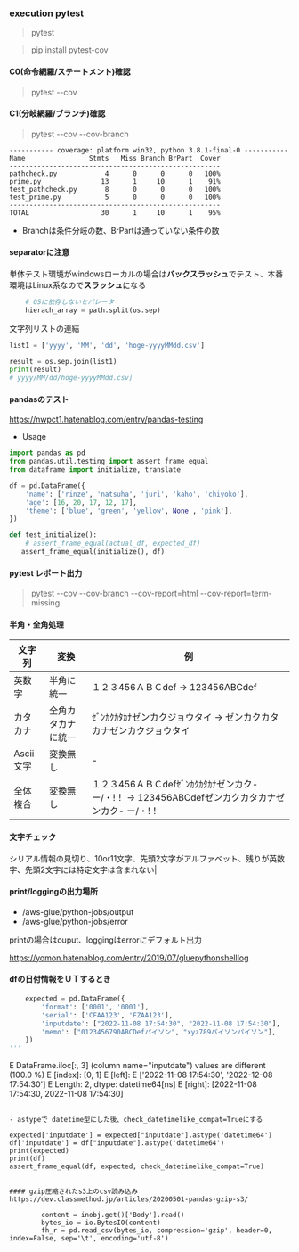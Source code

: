 ### execution pytest

> pytest

> pip install pytest-cov

#### C0(命令網羅/ステートメント)確認
> pytest --cov

#### C1(分岐網羅/ブランチ)確認
> pytest --cov --cov-branch

```pythonshell
----------- coverage: platform win32, python 3.8.1-final-0 -----------
Name                Stmts   Miss Branch BrPart  Cover
-----------------------------------------------------
pathcheck.py            4      0      0      0   100%
prime.py               13      1     10      1    91%
test_pathcheck.py       8      0      0      0   100%
test_prime.py           5      0      0      0   100%
-----------------------------------------------------
TOTAL                  30      1     10      1    95%
```

- Branchは条件分岐の数、BrPartは通っていない条件の数

#### separatorに注意
単体テスト環境がwindowsローカルの場合は**バックスラッシュ**でテスト、本番環境はLinux系なので**スラッシュ**になる

```py
    # OSに依存しないセパレータ
    hierach_array = path.split(os.sep)
```

文字列リストの連結

```py
list1 = ['yyyy', 'MM', 'dd', 'hoge-yyyyMMdd.csv']

result = os.sep.join(list1)
print(result)
# yyyy/MM/dd/hoge-yyyyMMdd.csv]
```

#### pandasのテスト

https://nwpct1.hatenablog.com/entry/pandas-testing

- Usage
```python
import pandas as pd
from pandas.util.testing import assert_frame_equal
from dataframe import initialize, translate

df = pd.DataFrame({
    'name': ['rinze', 'natsuha', 'juri', 'kaho', 'chiyoko'],
    'age': [16, 20, 17, 12, 17],
    'theme': ['blue', 'green', 'yellow', None , 'pink'],
})

def test_initialize():
    # assert_frame_equal(actual_df, expected_df)
   assert_frame_equal(initialize(), df)
```

#### pytest レポート出力

> pytest --cov --cov-branch --cov-report=html --cov-report=term-missing


#### 半角・全角処理

|  文字列  | 変換 | 例 |
| ---- | ---- | ---- |
|  英数字  |  半角に統一  | １２３456ＡＢＣdef → 123456ABCdef |
|  カタカナ  |  全角カタカナに統一  | ｾﾞﾝｶｸｶﾀｶﾅゼンカクジョウタイ → ゼンカクカタカナゼンカクジョウタイ|
|  Ascii文字  |  変換無し  | - |
|  全体複合  |  変換無し  | １２３456ＡＢＣdefｾﾞﾝｶｸｶﾀｶﾅゼンカク- ー/・!！ → 123456ABCdefゼンカクカタカナゼンカク- ー/・!！|

#### 文字チェック
シリアル情報の見切り、10or11文字、先頭2文字がアルファベット、残りが英数字、先頭2文字には特定文字は含まれない|

#### print/loggingの出力場所

- /aws-glue/python-jobs/output
- /aws-glue/python-jobs/error

printの場合はouput、loggingはerrorにデフォルト出力

https://yomon.hatenablog.com/entry/2019/07/gluepythonshelllog

#### dfの日付情報をＵＴするとき
```py
    expected = pd.DataFrame({
        'format': ['0001', '0001'],
        'serial': ['CFAA123', 'FZAA123'],
        'inputdate': ["2022-11-08 17:54:30", "2022-11-08 17:54:30"],
        'memo': ["0123456790ABCDefパイソン", "xyz789パイソンパイソン"],
    })
'''
```
E   DataFrame.iloc[:, 3] (column name="inputdate") values are different (100.0 %)
E   [index]: [0, 1]
E   [left]:  <DatetimeArray>
E   ['2022-11-08 17:54:30', '2022-12-08 17:54:30']
E   Length: 2, dtype: datetime64[ns]
E   [right]: [2022-11-08 17:54:30, 2022-11-08 17:54:30]
```

- astypeで datetime型にした後、check_datetimelike_compat=Trueにする
```
    expected['inputdate'] = expected["inputdate"].astype('datetime64')
    df['inputdate'] = df["inputdate"].astype('datetime64')
    print(expected)
    print(df)
    assert_frame_equal(df, expected, check_datetimelike_compat=True)
```

#### gzip圧縮されたs3上のcsv読み込み
https://dev.classmethod.jp/articles/20200501-pandas-gzip-s3/
```
            content = inobj.get()['Body'].read()
            bytes_io = io.BytesIO(content)
            fh_r = pd.read_csv(bytes_io, compression='gzip', header=0, index=False, sep='\t', encoding='utf-8')
```